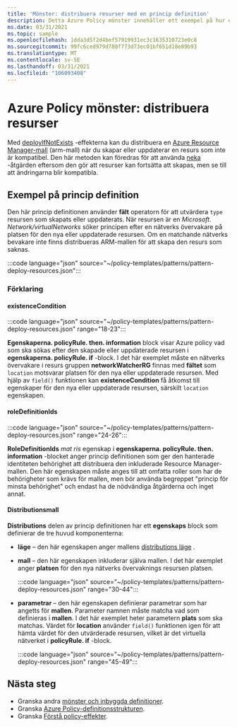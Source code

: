 ```yaml
---
title: 'Mönster: distribuera resurser med en princip definition'
description: Detta Azure Policy mönster innehåller ett exempel på hur du distribuerar resurser med en deployIfNotExists-princip definition.
ms.date: 03/31/2021
ms.topic: sample
ms.openlocfilehash: 1dda3d5f2d4bef57919931ec3c1635310723e0c8
ms.sourcegitcommit: 99fc6ced979d780f773d73ec01bf651d18e89b93
ms.translationtype: MT
ms.contentlocale: sv-SE
ms.lasthandoff: 03/31/2021
ms.locfileid: "106093408"
---
```

# <a name="azure-policy-pattern-deploy-resources"></a>Azure Policy mönster: distribuera resurser

Med [deployIfNotExists](../concepts/effects.md#deployifnotexists) -effekterna kan du distribuera en [Azure Resource Manager-mall](../../../azure-resource-manager/templates/overview.md) (arm-mall) när du skapar eller uppdaterar en resurs som inte är kompatibel. Den här metoden kan föredras för att använda [neka](../concepts/effects.md#deny) -åtgärden eftersom den gör att resurser kan fortsätta att skapas, men se till att ändringarna blir kompatibla.

## <a name="sample-policy-definition"></a>Exempel på princip definition

Den här princip definitionen använder **fält** operatorn för att utvärdera `type` resursen som skapats eller uppdaterats. När resursen är en _Microsoft. Network/virtualNetworks_ söker principen efter en nätverks övervakare på platsen för den nya eller uppdaterade resursen. Om en matchande nätverks bevakare inte finns distribueras ARM-mallen för att skapa den resurs som saknas.

:::code language="json" source="~/policy-templates/patterns/pattern-deploy-resources.json":::

### <a name="explanation"></a>Förklaring

#### <a name="existencecondition"></a>existenceCondition

:::code language="json" source="~/policy-templates/patterns/pattern-deploy-resources.json" range="18-23":::

**Egenskaperna. policyRule. then. information** block visar Azure policy vad som ska sökas efter den skapade eller uppdaterade resursen i **egenskaperna. policyRule. if** -block. I det här exemplet måste en nätverks övervakare i resurs gruppen **networkWatcherRG** finnas med **fältet** som `location` motsvarar platsen för den nya eller uppdaterade resursen. Med hjälp av `field()` funktionen kan **existenceCondition** få åtkomst till egenskaper för den nya eller uppdaterade resursen, särskilt `location` egenskapen.

#### <a name="roledefinitionids"></a>roleDefinitionIds

:::code language="json" source="~/policy-templates/patterns/pattern-deploy-resources.json" range="24-26":::

**RoleDefinitionIds** _mat ris_ egenskap i **egenskaperna. policyRule. then. information** -blocket anger princip definitionen som ger den hanterade identiteten behörighet att distribuera den inkluderade Resource Manager-mallen. Den här egenskapen måste anges till att omfatta roller som har de behörigheter som krävs för mallen, men bör använda begreppet "princip för minsta behörighet" och endast ha de nödvändiga åtgärderna och inget annat.

#### <a name="deployment-template"></a>Distributionsmall

**Distributions** delen av princip definitionen har ett **egenskaps** block som definierar de tre huvud komponenterna:

- **läge** – den här egenskapen anger mallens [distributions läge](../../../azure-resource-manager/templates/deployment-modes.md) .

- **mall** – den här egenskapen inkluderar själva mallen. I det här exemplet anger **platsen** för den nya nätverks övervaknings resursen platsen.

  :::code language="json" source="~/policy-templates/patterns/pattern-deploy-resources.json" range="30-44":::
  
- **parametrar** – den här egenskapen definierar parametrar som har angetts för **mallen**. Parameter namnen måste matcha vad som definieras i **mallen**. I det här exemplet heter parametern **plats** som ska matchas. Värdet för **location** använder `field()` funktionen igen för att hämta värdet för den utvärderade resursen, vilket är det virtuella nätverket i **policyRule. if** -block.

  :::code language="json" source="~/policy-templates/patterns/pattern-deploy-resources.json" range="45-49":::

## <a name="next-steps"></a>Nästa steg

- Granska andra [mönster och inbyggda definitioner](./index.md).
- Granska [Azure Policy-definitionsstrukturen](../concepts/definition-structure.md).
- Granska [Förstå policy-effekter](../concepts/effects.md).
